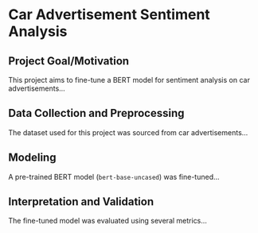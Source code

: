 # Car Advertisement Sentiment Analysis

## Project Goal/Motivation

This project aims to fine-tune a BERT model for sentiment analysis on car advertisements...

## Data Collection and Preprocessing

The dataset used for this project was sourced from car advertisements...

## Modeling

A pre-trained BERT model (`bert-base-uncased`) was fine-tuned...

## Interpretation and Validation

The fine-tuned model was evaluated using several metrics...
